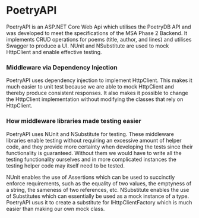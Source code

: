 # PoetryAPI

PoetryAPI is an ASP.NET Core Web Api which utilises the PoetryDB API and was developed to meet the specifications of the MSA Phase 2 Backend. It implements CRUD operations for poems (title, author, and lines) and utilises Swagger to produce a UI. NUnit and NSubstitute are used to mock HttpClient and enable effective testing.

### Middleware via Dependency Injection
PoetryAPI uses dependency injection to implement HttpClient. This makes it much easier to unit test because we are able to mock HttpClient and thereby produce consistent responses. It also makes it possible to change the HttpClient implementation without modifying the classes that rely on HttpClient.

### How middleware libraries made testing easier
PoetryAPI uses NUnit and NSubstitute for testing. These middleware libraries enable testing without requiring an excessive amount of helper code, and they provide more certainty when developing the tests since their functionality is guaranteed. Without them we would have to write all the testing functionality ourselves and in more complicated instances the testing helper code may itself need to be tested.

NUnit enables the use of Assertions which can be used to succinctly enforce requirements, such as the equality of two values, the emptyness of a string, the sameness of two references, etc. 
NSubstitute enables the use of Substitutes which can essentially be used as a mock instance of a type. PoetryAPI usus it to create a substitute for IHttpClientFactory which is much easier than making our own mock class.
